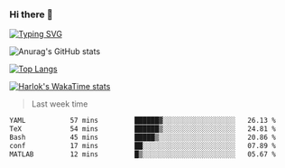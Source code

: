 ### Hi there 👋

<!--
**wray-le/wray-lee* is a ✨ _special_ ✨ repository because its `README.md` (this file) appears on your GitHub profile.

Here are some ideas to get you started:

- 🔭 I’m currently working on ...
- 🌱 I’m currently learning ...
- 👯 I’m looking to collaborate on ...
- 🤔 I’m looking for help with ...
- 💬 Ask me about ...
- 📫 How to reach me: ...
- 😄 Pronouns: ...
- ⚡ Fun fact: ...
-->
[![Typing SVG](https://readme-typing-svg.herokuapp.com?color=91BEF0&vCenter=true&lines=This+is+Wray's+profile;A+noob+developer)](https://git.io/typing-svg)


![Anurag's GitHub stats](https://github-readme-stats.vercel.app/api?username=wray-lee&show_icons=true&theme=tokyonight)


[![Top Langs](https://github-readme-stats.vercel.app/api/top-langs/?username=wray-lee&exclude_repo=wray-lee.github.io,wray-lee&layout=donut)](https://github.com/anuraghazra/github-readme-stats)


[![Harlok's WakaTime stats](https://github-readme-stats.vercel.app/api/wakatime?username=wray)](https://github.com/anuraghazra/github-readme-stats)

> Last week time

<!--START_SECTION:waka-->

```txt
YAML           57 mins         ██████▓░░░░░░░░░░░░░░░░░░   26.13 %
TeX            54 mins         ██████▒░░░░░░░░░░░░░░░░░░   24.81 %
Bash           45 mins         █████▒░░░░░░░░░░░░░░░░░░░   20.86 %
conf           17 mins         ██░░░░░░░░░░░░░░░░░░░░░░░   07.89 %
MATLAB         12 mins         █▒░░░░░░░░░░░░░░░░░░░░░░░   05.67 %
```

<!--END_SECTION:waka-->
